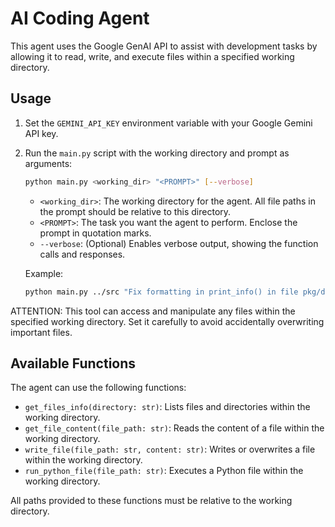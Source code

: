 # AI Coding Agent

This agent uses the Google GenAI API to assist with development tasks by allowing it to read, write, and execute files within a specified working directory.

## Usage

1.  Set the `GEMINI_API_KEY` environment variable with your Google Gemini API key.
2.  Run the `main.py` script with the working directory and prompt as arguments:

    ```bash
    python main.py <working_dir> "<PROMPT>" [--verbose]
    ```

    *   `<working_dir>`: The working directory for the agent. All file paths in the prompt should be relative to this directory.
    *   `<PROMPT>`: The task you want the agent to perform.  Enclose the prompt in quotation marks.
    *   `--verbose`: (Optional) Enables verbose output, showing the function calls and responses.

    Example:

    ```bash
    python main.py ../src "Fix formatting in print_info() in file pkg/data_reader.py" --verbose
    ```

ATTENTION: This tool can access and manipulate any files within the specified working directory. Set it carefully to avoid accidentally overwriting important files.

## Available Functions

The agent can use the following functions:

*   `get_files_info(directory: str)`: Lists files and directories within the working directory.
*   `get_file_content(file_path: str)`: Reads the content of a file within the working directory.
*   `write_file(file_path: str, content: str)`: Writes or overwrites a file within the working directory.
*   `run_python_file(file_path: str)`: Executes a Python file within the working directory.

All paths provided to these functions must be relative to the working directory.
